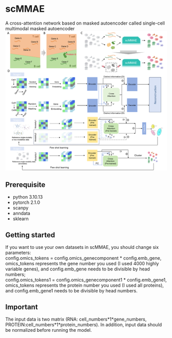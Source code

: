 # scMMAE
A cross-attention network based on masked autoencoder called single-cell multimodal masked autoencoder
![Image text](https://github.com/DM0815/scMMAE/blob/main/workflow.jpg)

## Prerequisite
* python 3.10.13
* pytorch 2.1.0
* scanpy
* anndata
* sklearn
## Getting started
If you want to use your own datasets in scMMAE, you should change six parameters: <br>
config.omics_tokens = config.omics_genecomponent \* config.emb_gene, omics_tokens represents the gene number you used (I used 4000 highly variable genes), and config.emb_gene needs to be divisible by head numbers; <br>
config.omics_tokens1 = config.omics_genecomponent1 \* config.emb_gene1, omics_tokens represents the protein number you used (I used all proteins), and config.emb_gene1 needs to be divisible by head numbers.
## Important
The input data is two matrix (RNA: cell_numbers\*1\*gene_numbers, PROTEIN:cell_numbers\*1\*protein_numbers). In addition, input data should be normalized before running the model.
